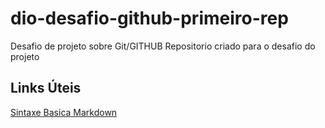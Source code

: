# dio-desafio-github-primeiro-rep
Desafio de projeto sobre Git/GITHUB
Repositorio criado para o desafio do projeto

## Links Úteis
[Sintaxe Basica Markdown](https://www.markdownguide.org/basic-syntax/)
